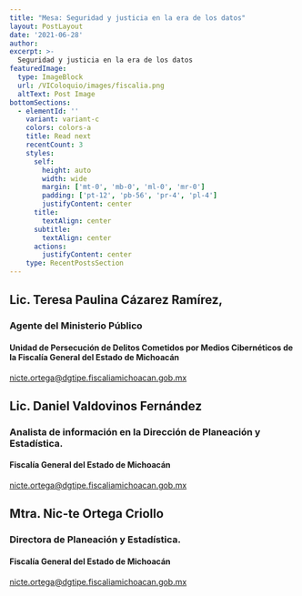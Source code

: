 ```yaml
---
title: "Mesa: Seguridad y justicia en la era de los datos"
layout: PostLayout
date: '2021-06-28'
author: 
excerpt: >-
  Seguridad y justicia en la era de los datos
featuredImage:
  type: ImageBlock
  url: /VIColoquio/images/fiscalia.png
  altText: Post Image
bottomSections:
  - elementId: ''
    variant: variant-c
    colors: colors-a
    title: Read next
    recentCount: 3
    styles:
      self:
        height: auto
        width: wide
        margin: ['mt-0', 'mb-0', 'ml-0', 'mr-0']
        padding: ['pt-12', 'pb-56', 'pr-4', 'pl-4']
        justifyContent: center
      title:
        textAlign: center
      subtitle:
        textAlign: center
      actions:
        justifyContent: center
    type: RecentPostsSection
---
```


## Lic. Teresa Paulina Cázarez Ramírez, 
### Agente del Ministerio Público
#### Unidad de Persecución de Delitos Cometidos por Medios Cibernéticos de la Fiscalía General del Estado de Michoacán
nicte.ortega@dgtipe.fiscaliamichoacan.gob.mx
 
## Lic. Daniel Valdovinos Fernández 
### Analista de información en la Dirección de Planeación y Estadística.
#### Fiscalía General del Estado de Michoacán
nicte.ortega@dgtipe.fiscaliamichoacan.gob.mx
 
## Mtra. Nic-te Ortega Criollo
### Directora de Planeación y Estadística. 
#### Fiscalía General del Estado de Michoacán
nicte.ortega@dgtipe.fiscaliamichoacan.gob.mx
